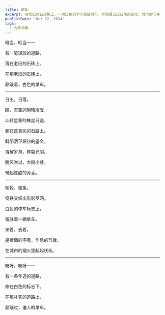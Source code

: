 ```yaml
---
title: 单车
excerpt: 在老旧的石砖路上，一辆白色的单车颠簸而行，伴随着日出日落的变化，城市的节奏与岁月的流逝交织在一起，展现出生活的细腻与温暖。
publishDate: 'Oct 22, 2024'
tags:
  - 光影诗集
---
```


哐当，叮当——

有一笔斑驳的道路，

落在老旧的石砖上。

在那老旧的石砖上，

颠簸着，白色的单车。

---

日出，日落，

瞧，天空的阴晴冷暖，

斗转星移的蛛丝马迹，

都在这青灰的石路上。

斜阳洒下炽热的鎏金，

溶解岁月，碎裂光阴。

晚风吹过，大街小巷，

带起陈酿的芳香。

---

轮毂，辐条，

钢铁交织出形影罗网。

白色的停车标志上，

留驻着一辆单车，

来着，去着，

是微弱的呼吸，作息的节律，

在城市的烟火里起起伏伏。

---

吱呀，吱呀——

有一条年迈的道路，

修在白色的标志下。

在那朴实的道路上，

颠簸过，谁人的单车。
